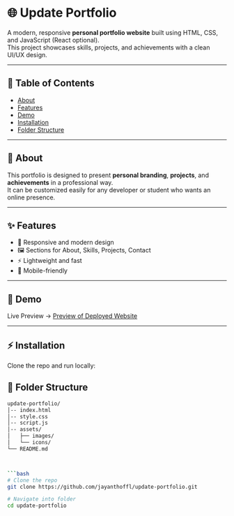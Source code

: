 # 🌐 Update Portfolio

A modern, responsive **personal portfolio website** built using HTML, CSS, and JavaScript (React optional).  
This project showcases skills, projects, and achievements with a clean UI/UX design.  

---

## 📖 Table of Contents
- [About](#about)
- [Features](#features)
- [Demo](#demo)
- [Installation](#installation)
- [Folder Structure](#folder-structure)


---

## 📝 About
This portfolio is designed to present **personal branding**, **projects**, and **achievements** in a professional way.  
It can be customized easily for any developer or student who wants an online presence.  

---

## ✨ Features
- 🎨 Responsive and modern design  
- 🖼️ Sections for About, Skills, Projects, Contact  
- ⚡ Lightweight and fast  
- 📱 Mobile-friendly  

---

## 🚀 Demo
Live Preview → [Preview of Deployed Website](https://jayanth-ramakrishnan.netlify.app/)  

---

## ⚡ Installation
Clone the repo and run locally:

## 📂 Folder Structure

```bash
update-portfolio/
│-- index.html
│-- style.css
│-- script.js
│-- assets/
│   ├── images/
│   └── icons/
└── README.md



```bash
# Clone the repo
git clone https://github.com/jayanthoffl/update-portfolio.git

# Navigate into folder
cd update-portfolio
